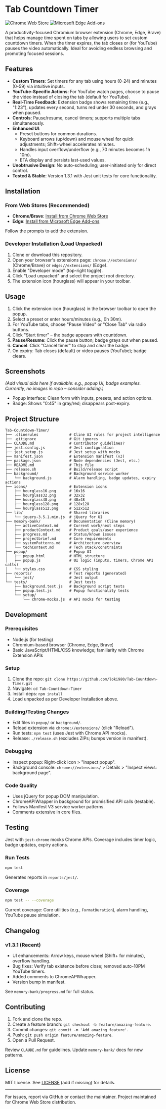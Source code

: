 # Tab Countdown Timer

[![Chrome Web Store](https://developer.chrome.com/static/docs/webstore/branding/image/206x58-chrome-web-bcb82d15b2486.png)](https://chrome.google.com/webstore/detail/tab-countdown-timer/maoljenpfpdblggdbnhmegofbhhcdgle)
[![Microsoft Edge Add-ons](https://get.microsoft.com/images/en-us%20dark.svg)](https://microsoftedge.microsoft.com/addons/detail/tab-countdown-timer/mmocngnpdhbhikbhonekemkafnkccgan)

A productivity-focused Chromium browser extension (Chrome, Edge, Brave) that helps manage time spent on tabs by allowing users to set custom countdown timers. When the timer expires, the tab closes or (for YouTube) pauses the video automatically. Ideal for avoiding endless browsing and promoting focused sessions.

## Features

- **Custom Timers**: Set timers for any tab using hours (0-24) and minutes (0-59) via intuitive inputs.
- **YouTube-Specific Actions**: For YouTube watch pages, choose to pause the video instead of closing the tab (default for YouTube).
- **Real-Time Feedback**: Extension badge shows remaining time (e.g., "1:23"), updates every second, turns red under 30 seconds, and grays when paused.
- **Controls**: Pause/resume, cancel timers; supports multiple tabs simultaneously.
- **Enhanced UI**: 
  - Preset buttons for common durations.
  - Keyboard arrows (up/down) and mouse wheel for quick adjustments; Shift+wheel accelerates minutes.
  - Handles input overflow/underflow (e.g., 70 minutes becomes 1h 10m).
  - ETA display and persists last-used values.
- **Unobtrusive Design**: No auto-scheduling; user-initiated only for direct control.
- **Tested & Stable**: Version 1.3.1 with Jest unit tests for core functionality.

## Installation

### From Web Stores (Recommended)
- **Chrome/Brave**: [Install from Chrome Web Store](https://chrome.google.com/webstore/detail/tab-countdown-timer/maoljenpfpdblggdbnhmegofbhhcdgle)
- **Edge**: [Install from Microsoft Edge Add-ons](https://microsoftedge.microsoft.com/addons/detail/tab-countdown-timer/mmocngnpdhbhikbhonekemkafnkccgan)

Follow the prompts to add the extension.

### Developer Installation (Load Unpacked)
1. Clone or download this repository.
2. Open your browser's extensions page: `chrome://extensions/` (Chrome/Brave) or `edge://extensions/` (Edge).
3. Enable "Developer mode" (top-right toggle).
4. Click "Load unpacked" and select the project root directory.
5. The extension icon (hourglass) will appear in your toolbar.

## Usage

1. Click the extension icon (hourglass) in the browser toolbar to open the popup.
2. Select a preset or enter hours/minutes (e.g., 0h 30m).
3. For YouTube tabs, choose "Pause Video" or "Close Tab" via radio buttons.
4. Click "Start timer" – the badge appears with countdown.
5. **Pause/Resume**: Click the pause button; badge grays out when paused.
6. **Cancel**: Click "Cancel timer" to stop and clear the badge.
7. On expiry: Tab closes (default) or video pauses (YouTube); badge clears.

## Screenshots
*(Add visual aids here if available: e.g., popup UI, badge examples. Currently, no images in repo – consider adding.)*

- Popup interface: Clean form with inputs, presets, and action options.
- Badge: Shows "0:45" in gray/red; disappears post-expiry.

## Project Structure

```
Tab-Countdown-Timer/
├── .clinerules              # Cline AI rules for project intelligence
├── .gitignore               # Git ignores
├── CLAUDE.md                # Contributor guidelines?
├── jest.config.js           # Jest configuration
├── jest.setup.js            # Jest setup with mocks
├── manifest.json            # Extension manifest (v3)
├── package.json             # Node dependencies (Jest, etc.)
├── README.md                # This file
├── release.sh               # Build/release script
├── background/              # Background service worker
│   └── background.js        # Alarm handling, badge updates, expiry actions
├── icons/                   # Extension icons
│   ├── hourglass16.png      # 16x16
│   ├── hourglass32.png      # 32x32
│   ├── hourglass48.png      # 48x48
│   ├── hourglass128.png     # 128x128
│   └── hourglass512.png     # 512x512
├── lib/                     # Shared libraries
│   └── jquery-3.5.1.min.js  # jQuery for UI
├── memory-bank/             # Documentation (Cline memory)
│   ├── activeContext.md     # Current work/next steps
│   ├── productContext.md    # Product goals/user experience
│   ├── progress.md          # Status/known issues
│   ├── projectbrief.md      # Core requirements
│   ├── systemPatterns.md    # Architecture overview
│   └── techContext.md       # Tech stack/constraints
├── popup/                   # Popup UI
│   ├── popup.html           # HTML structure
│   ├── popup.js             # UI logic (inputs, timers, Chrome API calls)
│   └── styles.css           # CSS styling
├── reports/                 # Test reports (generated)
│   └── jest/                # Jest output
└── tests/                   # Jest tests
    ├── background.test.js   # Background script tests
    ├── popup.test.js        # Popup functionality tests
    └── setup/
        └── chrome-mocks.js  # API mocks for testing
```

## Development

### Prerequisites
- Node.js (for testing)
- Chromium-based browser (Chrome, Edge, Brave)
- Basic JavaScript/HTML/CSS knowledge; familiarity with Chrome Extension APIs

### Setup
1. Clone the repo: `git clone https://github.com/loki980/Tab-Countdown-Timer.git`
2. Navigate: `cd Tab-Countdown-Timer`
3. Install deps: `npm install`
4. Load unpacked as per Developer Installation above.

### Building/Testing Changes
- Edit files in `popup/` or `background/`.
- Reload extension via `chrome://extensions/` (click "Reload").
- Run tests: `npm test` (uses Jest with Chrome API mocks).
- Release: `./release.sh` (excludes ZIPs; bumps version in manifest).

### Debugging
- Inspect popup: Right-click icon > "Inspect popup".
- Background console: `chrome://extensions/` > Details > "Inspect views: background page".

### Code Quality
- Uses jQuery for popup DOM manipulation.
- ChromeAPIWrapper in background for promisified API calls (testable).
- Follows Manifest V3 service worker patterns.
- Comments extensive in core files.

## Testing

Jest with `jest-chrome` mocks Chrome APIs. Coverage includes timer logic, badge updates, expiry actions.

### Run Tests
```bash
npm test
```
Generates reports in `reports/jest/`.

### Coverage
```bash
npm test -- --coverage
```

Current coverage: Core utilities (e.g., `FormatDuration`), alarm handling, YouTube pause simulation.

## Changelog

### v1.3.1 (Recent)
- UI enhancements: Arrow keys, mouse wheel (Shift+ for minutes), overflow handling.
- Bug fixes: Verify tab existence before close; removed auto-10PM YouTube timers.
- Added comments to ChromeAPIWrapper.
- Version bump in manifest.

See `memory-bank/progress.md` for full status.

## Contributing

1. Fork and clone the repo.
2. Create a feature branch: `git checkout -b feature/amazing-feature`.
3. Commit changes: `git commit -m 'Add amazing feature'`.
4. Push: `git push origin feature/amazing-feature`.
5. Open a Pull Request.

Review `CLAUDE.md` for guidelines. Update `memory-bank/` docs for new patterns.

## License

MIT License. See [LICENSE](LICENSE) (add if missing) for details.

---

For issues, report via GitHub or contact the maintainer. Project maintained for Chrome Web Store distribution.
